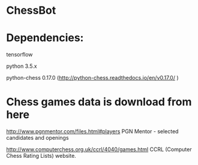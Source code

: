 # ChessBot



# Dependencies:

tensorflow

python 3.5.x

python-chess 0.17.0 (http://python-chess.readthedocs.io/en/v0.17.0/ )

# Chess games data is download from here

http://www.pgnmentor.com/files.html#players
PGN Mentor - selected candidates and openings

http://www.computerchess.org.uk/ccrl/4040/games.html
CCRL (Computer Chess Rating Lists) website.

